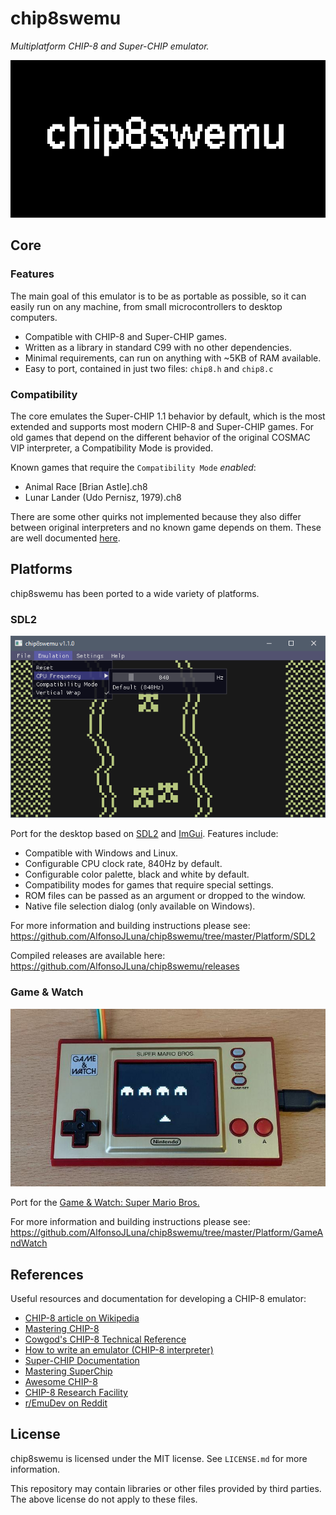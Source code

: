 # chip8swemu

*Multiplatform CHIP-8 and Super-CHIP emulator.*

![](Assets/Images/Logo.png)

## Core

### Features

The main goal of this emulator is to be as portable as possible, so it can easily run on any machine, from small microcontrollers to desktop computers.

* Compatible with CHIP-8 and Super-CHIP games.
* Written as a library in standard C99 with no other dependencies.
* Minimal requirements, can run on anything with ~5KB of RAM available.
* Easy to port, contained in just two files: `chip8.h` and `chip8.c` 

### Compatibility

The core emulates the Super-CHIP 1.1 behavior by default, which is the most extended and supports most modern CHIP-8 and Super-CHIP games. For old games that depend on the different behavior of the original COSMAC VIP interpreter, a Compatibility Mode is provided.

Known games that require the `Compatibility Mode` *enabled*:
* Animal Race [Brian Astle].ch8
* Lunar Lander (Udo Pernisz, 1979).ch8

There are some other quirks not implemented because they also differ between original interpreters and no known game depends on them. These are well documented [here](https://github.com/Chromatophore/HP48-Superchip).

## Platforms

chip8swemu has been ported to a wide variety of platforms.

### SDL2

![](Assets/Images/SDL2-2.png)

Port for the desktop based on [SDL2](http://libsdl.org) and [ImGui](https://github.com/ocornut/imgui). Features include:

* Compatible with Windows and Linux.
* Configurable CPU clock rate, 840Hz by default.
* Configurable color palette, black and white by default.
* Compatibility modes for games that require special settings.
* ROM files can be passed as an argument or dropped to the window.
* Native file selection dialog (only available on Windows).

For more information and building instructions please see: https://github.com/AlfonsoJLuna/chip8swemu/tree/master/Platform/SDL2

Compiled releases are available here: https://github.com/AlfonsoJLuna/chip8swemu/releases

### Game & Watch

![](Assets/Images/GameAndWatch-1.jpg)

Port for the [Game & Watch: Super Mario Bros.](https://en.wikipedia.org/wiki/Game_%26_Watch:_Super_Mario_Bros.)

For more information and building instructions please see: https://github.com/AlfonsoJLuna/chip8swemu/tree/master/Platform/GameAndWatch

## References

Useful resources and documentation for developing a CHIP-8 emulator:

- [CHIP-8 article on Wikipedia](https://en.wikipedia.org/wiki/CHIP-8)
- [Mastering CHIP-8](http://mattmik.com/files/chip8/mastering/chip8.html)
- [Cowgod's CHIP-8 Technical Reference](http://devernay.free.fr/hacks/chip8/C8TECH10.HTM)
- [How to write an emulator (CHIP-8 interpreter)](http://www.multigesture.net/articles/how-to-write-an-emulator-chip-8-interpreter/)
- [Super-CHIP Documentation](https://github.com/Chromatophore/HP48-Superchip)
- [Mastering SuperChip](https://github.com/JohnEarnest/Octo/blob/gh-pages/docs/SuperChip.md)
- [Awesome CHIP-8](https://github.com/tobiasvl/awesome-chip-8)
- [CHIP-8 Research Facility](https://chip-8.github.io/)
- [r/EmuDev on Reddit](https://www.reddit.com/r/EmuDev/)

## License

chip8swemu is licensed under the MIT license. See `LICENSE.md` for more information.

This repository may contain libraries or other files provided by third parties. The above license do not apply to these files.
